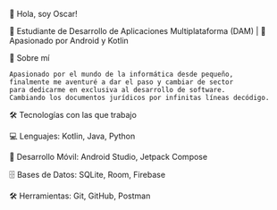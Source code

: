 👋 Hola, soy Oscar!

🚀 Estudiante de Desarrollo de Aplicaciones Multiplataforma (DAM) | 📱 Apasionado por Android y Kotlin

📌 Sobre mí

    Apasionado por el mundo de la informática desde pequeño,
    finalmente me aventuré a dar el paso y cambiar de sector 
    para dedicarme en exclusiva al desarrollo de software.
    Cambiando los documentos jurídicos por infinitas líneas decódigo.

🛠 Tecnologías con las que trabajo

💻 Lenguajes: Kotlin, Java, Python

📱 Desarrollo Móvil: Android Studio, Jetpack Compose

🗄️ Bases de Datos: SQLite, Room, Firebase

🛠 Herramientas: Git, GitHub, Postman
